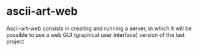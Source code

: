 # ascii-art-web

Ascii-art-web consists in creating and running a server, in which it will be possible to use a web GUI (graphical user interface) version of the last project